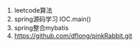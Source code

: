 1. leetcode算法
2. spring源码学习 IOC.main()
3. spring整合mybatis
4. https://github.com/dflong/pinkRabbit.git
